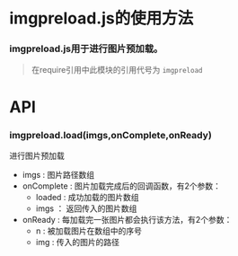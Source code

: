 #	imgpreload.js的使用方法

### imgpreload.js用于进行图片预加载。

> 在require引用中此模块的引用代号为 `imgpreload` 

#	API

### imgpreload.load(imgs,onComplete,onReady)
进行图片预加载
* imgs : 图片路径数组
* onComplete : 图片加载完成后的回调函数，有2个参数：
	* loaded : 成功加载的图片数组
	* imgs ： 返回传入的图片数组
* onReady : 每加载完一张图片都会执行该方法，有2个参数：
	* n : 被加载图片在数组中的序号
	* img : 传入的图片的路径
	
